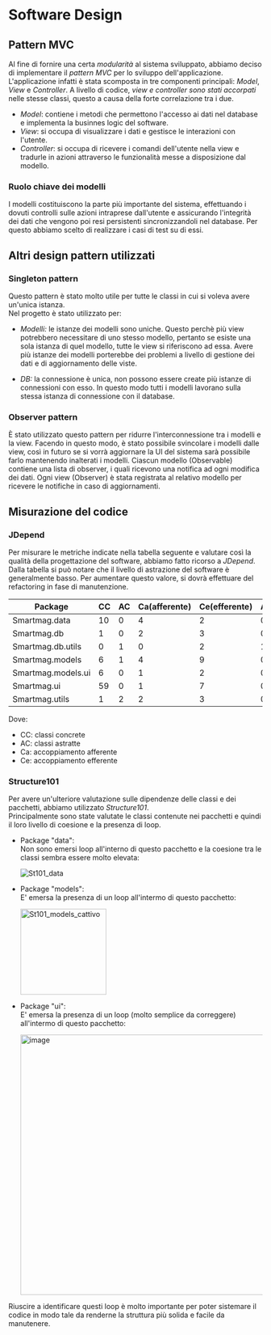 # Software Design

## Pattern MVC

Al fine di fornire una certa *modularità* al sistema sviluppato, abbiamo deciso di implementare il *pattern MVC* per lo sviluppo dell'applicazione.
L'applicazione infatti è stata scomposta in tre componenti principali: *Model*, *View* e *Controller*.
A livello di codice, *view e controller sono stati accorpati* nelle stesse classi, questo a causa della forte correlazione tra i due.
- *Model*: contiene i metodi che permettono l'accesso ai dati nel database e implementa la businnes logic del software.
- *View*: si occupa di visualizzare i dati e gestisce le interazioni con l'utente.
- *Controller*: si occupa di ricevere i comandi dell'utente nella view e tradurle in azioni attraverso le funzionalità messe a disposizione dal modello.

### Ruolo chiave dei modelli

I modelli costituiscono la parte più importante del sistema, effettuando i dovuti controlli sulle azioni intraprese dall'utente e assicurando l'integrità dei dati che vengono poi resi persistenti sincronizzandoli nel database. Per questo abbiamo scelto di realizzare i casi di test su di essi.


## Altri design pattern utilizzati

### Singleton pattern

Questo pattern è stato molto utile per tutte le classi in cui si voleva avere un'unica istanza.  
Nel progetto è stato utilizzato per:

- _Modelli:_ le istanze dei modelli sono uniche. Questo perchè più view potrebbero necessitare di uno stesso modello, pertanto se esiste una sola
  istanza di quel modello, tutte le view si riferiscono ad essa.
  Avere più istanze dei modelli porterebbe dei problemi a livello di gestione dei dati e di aggiornamento delle viste.
  
- _DB:_ la connessione è unica, non possono essere create più istanze di connessioni con esso. In questo modo tutti i modelli lavorano sulla stessa istanza di connessione con il database.

### Observer pattern
È stato utilizzato questo pattern per ridurre l'interconnessione tra i modelli e la view.
Facendo in questo modo, è stato possibile svincolare i modelli dalle view, così in futuro se si vorrà aggiornare la UI del sistema sarà possibile farlo mantenendo inalterati i modelli.
Ciascun modello (Observable) contiene una lista di observer, i quali ricevono una notifica ad ogni modifica dei dati.
Ogni view (Observer) è stata registrata al relativo modello per ricevere le notifiche in caso di aggiornamenti.

## Misurazione del codice
### JDepend
Per misurare le metriche indicate nella tabella seguente e valutare così la qualità della progettazione del software, abbiamo fatto ricorso a *JDepend*.  
Dalla tabella si può notare che il livello di astrazione del software è generalmente basso. Per aumentare questo valore, si dovrà effettuare del refactoring in fase di manutenzione.

| Package            | CC | AC | Ca(afferente) | Ce(efferente)  | Astrazione | Instabilità |
|--------------------|----|----|---------------|----------------|------------|-------------|
| Smartmag.data      | 10 | 0  | 4             | 2              | 0.00       | 0.33        |
| Smartmag.db        | 1  | 0  | 2             | 3              | 0.00       | 0.60        |            
| Smartmag.db.utils  | 0  | 1  | 0             | 2              | 1.00       | 1.00        |
| Smartmag.models    | 6  | 1  | 4             | 9              | 0.14       | 0.69        |
| Smartmag.models.ui | 6  | 0  | 1             | 2              | 0.00       | 0.66        |
| Smartmag.ui        | 59 | 0  | 1             | 7              | 0.00       | 0.87        |
| Smartmag.utils     | 1  | 2  | 2             | 3              | 0.66       | 0.60        |

Dove:
- CC: classi concrete
- AC: classi astratte
- Ca: accoppiamento afferente
- Ce: accoppiamento efferente

### Structure101
Per avere un'ulteriore valutazione sulle dipendenze delle classi e dei pacchetti, abbiamo utilizzato *Structure101*.  
Principalmente sono state valutate le classi contenute nei pacchetti e quindi il loro livello di coesione e la presenza di loop.

- Package "data":  
  Non sono emersi loop all'interno di questo pacchetto e la coesione tra le classi sembra essere molto elevata:

  ![St101_data](https://github.com/JohnnyLAmpAz/smartmag/assets/145765934/bdb2f44b-9a5c-4a67-ac87-08f7d60d57df)

- Package "models":  
  E' emersa la presenza di un loop all'intermo di questo pacchetto:

  <img width="170" alt="St101_models_cattivo" src="https://github.com/JohnnyLAmpAz/smartmag/assets/145765934/0b605d8a-dbcd-4e19-85ff-74e9a44c3845">

- Package "ui":  
  E' emersa la presenza di un loop (molto semplice da correggere) all'intermo di questo pacchetto:
  
  <img width="515" alt="image" src="https://github.com/JohnnyLAmpAz/smartmag/assets/145765934/573e0152-5110-4b68-8029-62930bf4977d">


Riuscire a identificare questi loop è molto importante per poter sistemare il codice in modo tale da renderne la struttura più solida e facile da manutenere.


